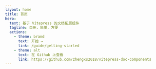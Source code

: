 ```yaml
---
layout: home
title: 首页
hero:
  text: 基于 Vitepress 的文档拓展组件
  tagline: 自用，简单，方便
  actions:
    - theme: brand
      text: 开始 →
      link: /guide/getting-started
    - theme: alt
      text: 在 Github 上查看
      link: https://github.com/zhengxs2018/vitepress-doc-components
---
```

